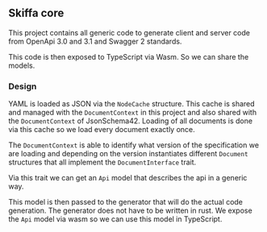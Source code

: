 ## Skiffa core

This project contains all generic code to generate client and server code from OpenApi 3.0 and 3.1 and Swagger 2 standards.

This code is then exposed to TypeScript via Wasm. So we can share the models.

### Design

YAML is loaded as JSON via the `NodeCache` structure. This cache is shared and managed with the `DocumentContext` in this project and also shared with the `DocumentContext` of JsonSchema42. Loading of all documents is done via this cache so we load every document exactly once.

The `DocumentContext` is able to identify what version of the specification we are loading and depending on the version instantiates different `Document` structures that all implement the `DocumentInterface` trait.

Via this trait we can get an `Api` model that describes the api in a generic way.

This model is then passed to the generator that will do the actual code generation. The generator does not have to be written in rust. We expose the `Api` model via wasm so we can use this model in TypeScript.
